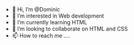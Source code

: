 - 👋 Hi, I’m @Dominic
- 👀 I’m interested in Web development 
- 🌱 I’m currently learning HTML
- 💞️ I’m looking to collaborate on HTML and CSS
- 📫 How to reach me ....

<!---
Winlako/Winlako is a ✨ special ✨ repository because its `README.md` (this file) appears on your GitHub profile.
You can click the Preview link to take a look at your changes.
--->
